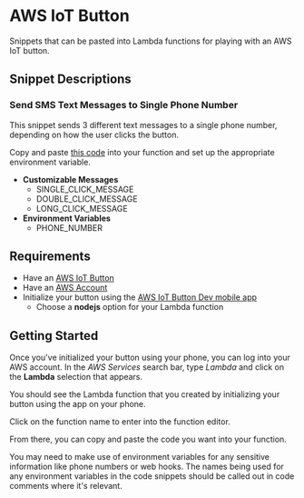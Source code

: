 # AWS IoT Button

Snippets that can be pasted into Lambda functions for playing with an AWS IoT button.

## Snippet Descriptions

### Send SMS Text Messages to Single Phone Number

This snippet sends 3 different text messages to a single phone number, depending on how the user clicks the button.

Copy and paste [this code](https://raw.githubusercontent.com/amajor/aws-iot-button/master/send_text_messages.js) into your function and set up the appropriate environment variable.

* **Customizable Messages**
  * SINGLE_CLICK_MESSAGE
  * DOUBLE_CLICK_MESSAGE
  * LONG_CLICK_MESSAGE
* **Environment Variables**
  * PHONE_NUMBER

## Requirements

* Have an [AWS IoT Button](https://aws.amazon.com/iotbutton/)
* Have an [AWS Account](https://portal.aws.amazon.com/billing/signup)
* Initialize your button using the [AWS IoT Button Dev mobile app](https://itunes.apple.com/us/app/aws-iot-button-dev/id1178216626?mt=8)
  * Choose a **nodejs** option for your Lambda function

## Getting Started

Once you've initialized your button using your phone, you can log into your AWS account. In the *AWS Services* search bar, type *Lambda* and click on the **Lambda** selection that appears.

You should see the Lambda function that you created by initializing your button using the app on your phone.

Click on the function name to enter into the function editor.

From there, you can copy and paste the code you want into your function.

You may need to make use of environment variables for any sensitive information like phone numbers or web hooks. The names being used for any environment variables in the code snippets should be called out in code comments where it's relevant.
